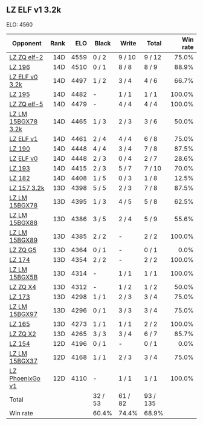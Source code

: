 ## LZ ELF v1 3.2k ##

ELO: 4560

Opponent | Rank | ELO | Black | Write | Total | Win rate
---------|-----:|----:|-------|-------|-------|-------:
[LZ ZQ elf-2](LZ%20ZQ%20elf-2.md) | 14D | 4559 | 0 / 2 | 9 / 10 | 9 / 12 | 75.0%
[LZ 196](LZ%20196.md) | 14D | 4510 | 0 / 1 | 8 / 8 | 8 / 9 | 88.9%
[LZ ELF v0 3.2k](LZ%20ELF%20v0%203.2k.md) | 14D | 4497 | 1 / 2 | 3 / 4 | 4 / 6 | 66.7%
[LZ 195](LZ%20195.md) | 14D | 4482 | - | 1 / 1 | 1 / 1 | 100.0%
[LZ ZQ elf-5](LZ%20ZQ%20elf-5.md) | 14D | 4479 | - | 4 / 4 | 4 / 4 | 100.0%
[LZ LM 15BGX78 3.2k](LZ%20LM%2015BGX78%203.2k.md) | 14D | 4465 | 1 / 3 | 2 / 3 | 3 / 6 | 50.0%
[LZ ELF v1](LZ%20ELF%20v1.md) | 14D | 4461 | 2 / 4 | 4 / 4 | 6 / 8 | 75.0%
[LZ 190](LZ%20190.md) | 14D | 4448 | 4 / 4 | 3 / 4 | 7 / 8 | 87.5%
[LZ ELF v0](LZ%20ELF%20v0.md) | 14D | 4448 | 2 / 3 | 0 / 4 | 2 / 7 | 28.6%
[LZ 193](LZ%20193.md) | 14D | 4415 | 2 / 3 | 5 / 7 | 7 / 10 | 70.0%
[LZ 182](LZ%20182.md) | 14D | 4408 | 1 / 5 | 0 / 3 | 1 / 8 | 12.5%
[LZ 157 3.2k](LZ%20157%203.2k.md) | 13D | 4398 | 5 / 5 | 2 / 3 | 7 / 8 | 87.5%
[LZ LM 15BGX78](LZ%20LM%2015BGX78.md) | 13D | 4395 | 1 / 3 | 4 / 5 | 5 / 8 | 62.5%
[LZ LM 15BGX88](LZ%20LM%2015BGX88.md) | 13D | 4386 | 3 / 5 | 2 / 4 | 5 / 9 | 55.6%
[LZ LM 15BGX89](LZ%20LM%2015BGX89.md) | 13D | 4385 | 2 / 2 | - | 2 / 2 | 100.0%
[LZ ZQ G5](LZ%20ZQ%20G5.md) | 13D | 4364 | 0 / 1 | - | 0 / 1 | 0.0%
[LZ 174](LZ%20174.md) | 13D | 4354 | 2 / 2 | - | 2 / 2 | 100.0%
[LZ LM 15BGX5B](LZ%20LM%2015BGX5B.md) | 13D | 4314 | - | 1 / 1 | 1 / 1 | 100.0%
[LZ ZQ X4](LZ%20ZQ%20X4.md) | 13D | 4312 | - | 1 / 2 | 1 / 2 | 50.0%
[LZ 173](LZ%20173.md) | 13D | 4298 | 1 / 1 | 2 / 3 | 3 / 4 | 75.0%
[LZ LM 15BGX97](LZ%20LM%2015BGX97.md) | 13D | 4296 | 0 / 1 | 3 / 3 | 3 / 4 | 75.0%
[LZ 165](LZ%20165.md) | 13D | 4273 | 1 / 1 | 1 / 1 | 2 / 2 | 100.0%
[LZ ZQ X2](LZ%20ZQ%20X2.md) | 13D | 4265 | 3 / 3 | 3 / 4 | 6 / 7 | 85.7%
[LZ 154](LZ%20154.md) | 12D | 4196 | 0 / 1 | - | 0 / 1 | 0.0%
[LZ LM 15BGX37](LZ%20LM%2015BGX37.md) | 12D | 4168 | 1 / 1 | 2 / 3 | 3 / 4 | 75.0%
[LZ PhoenixGo v1](LZ%20PhoenixGo%20v1.md) | 12D | 4110 | - | 1 / 1 | 1 / 1 | 100.0%
Total | | | 32 / 53 | 61 / 82 | 93 / 135 | 
Win rate| | | 60.4% | 74.4% | 68.9% | 
